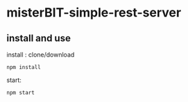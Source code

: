 # misterBIT-simple-rest-server

## install and use
install : clone/download 
 
````
npm install
````
start:   
````
npm start
````
